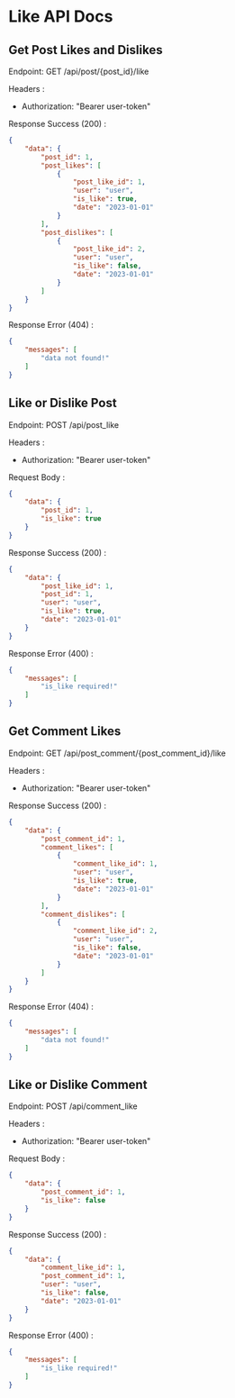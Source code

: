 # Like API Docs

## Get Post Likes and Dislikes
Endpoint: GET /api/post/{post_id}/like

Headers :
- Authorization: "Bearer user-token"

Response Success (200) :
```json
{
    "data": {
        "post_id": 1,
        "post_likes": [
            {
                "post_like_id": 1,
                "user": "user",
                "is_like": true,
                "date": "2023-01-01"
            }
        ],
        "post_dislikes": [
            {
                "post_like_id": 2,
                "user": "user",
                "is_like": false,
                "date": "2023-01-01"
            }
        ]
    }
}
```

Response Error (404) :
```json
{
    "messages": [
        "data not found!"
    ]
}
```

## Like or Dislike Post
Endpoint: POST /api/post_like

Headers :
- Authorization: "Bearer user-token"

Request Body :
```json
{
    "data": {
        "post_id": 1,
        "is_like": true
    }
}
```

Response Success (200) :
```json
{
    "data": {
        "post_like_id": 1,
        "post_id": 1,
        "user": "user",
        "is_like": true,
        "date": "2023-01-01"
    }
}
```

Response Error (400) :
```json
{
    "messages": [
        "is_like required!"
    ]
}
```

## Get Comment Likes
Endpoint: GET /api/post_comment/{post_comment_id}/like

Headers :
- Authorization: "Bearer user-token"

Response Success (200) :
```json
{
    "data": {
        "post_comment_id": 1,
        "comment_likes": [
            {
                "comment_like_id": 1,
                "user": "user",
                "is_like": true,
                "date": "2023-01-01"
            }
        ],
        "comment_dislikes": [
            {
                "comment_like_id": 2,
                "user": "user",
                "is_like": false,
                "date": "2023-01-01"
            }
        ]
    }
}
```

Response Error (404) :
```json
{
    "messages": [
        "data not found!"
    ]
}
```

## Like or Dislike Comment
Endpoint: POST /api/comment_like

Headers :
- Authorization: "Bearer user-token"

Request Body :
```json
{
    "data": {
        "post_comment_id": 1,
        "is_like": false
    }
}
```

Response Success (200) :
```json
{
    "data": {
        "comment_like_id": 1,
        "post_comment_id": 1,
        "user": "user",
        "is_like": false,
        "date": "2023-01-01"
    }
}
```

Response Error (400) :
```json
{
    "messages": [
        "is_like required!"
    ]
}
```